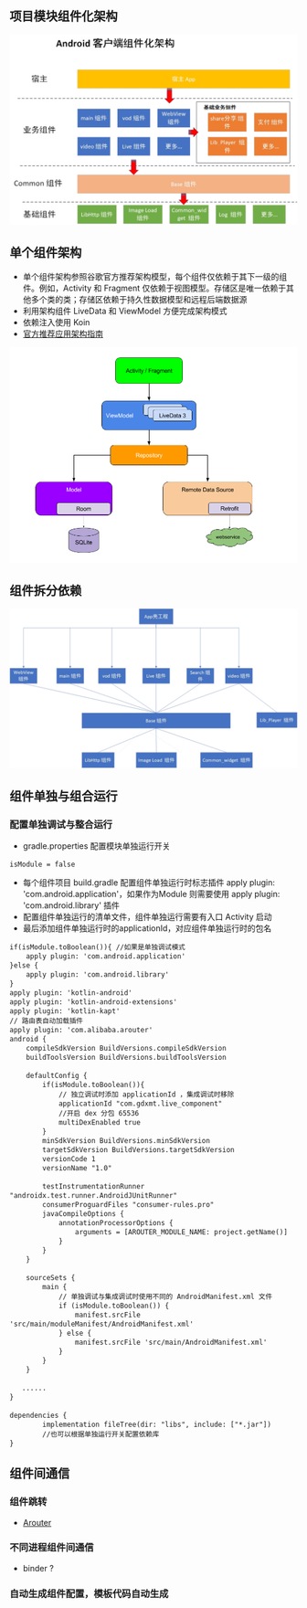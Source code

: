 ## 项目模块组件化架构

![Android组件化架构](https://github.com/maoqitian/MaoMdPhoto/raw/master/Android%E7%BB%84%E4%BB%B6%E5%8C%96/Android%E7%BB%84%E4%BB%B6%E5%8C%96%E6%9E%B6%E6%9E%84.jpg)

## 单个组件架构
- 单个组件架构参照谷歌官方推荐架构模型，每个组件仅依赖于其下一级的组件。例如，Activity 和 Fragment 仅依赖于视图模型。存储区是唯一依赖于其他多个类的类；存储区依赖于持久性数据模型和远程后端数据源
- 利用架构组件 LiveData 和 ViewModel 方便完成架构模式
- 依赖注入使用 Koin 
- [官方推荐应用架构指南](https://developer.android.com/jetpack/guide?hl=zh-cn)

![image](https://github.com/maoqitian/MaoMdPhoto/raw/master/Android%E7%BB%84%E4%BB%B6%E5%8C%96/Android-final-architecture.png)

## 组件拆分依赖

![组件化依赖关系](https://github.com/maoqitian/MaoMdPhoto/raw/master/Android%E7%BB%84%E4%BB%B6%E5%8C%96/%E7%BB%84%E4%BB%B6%E5%8C%96%E4%BE%9D%E8%B5%96%E5%85%B3%E7%B3%BB.jpg)

## 组件单独与组合运行

### 配置单独调试与整合运行

- gradle.properties 配置模块单独运行开关

```
isModule = false
```
- 每个组件项目 build.gradle 配置组件单独运行时标志插件 apply plugin: 'com.android.application'，如果作为Module 则需要使用 apply plugin: 'com.android.library' 插件
- 配置组件单独运行的清单文件，组件单独运行需要有入口 Activity 启动
- 最后添加组件单独运行时的applicationId，对应组件单独运行时的包名
```
if(isModule.toBoolean()){ //如果是单独调试模式
    apply plugin: 'com.android.application'
}else {
    apply plugin: 'com.android.library'
}
apply plugin: 'kotlin-android'
apply plugin: 'kotlin-android-extensions'
apply plugin: 'kotlin-kapt'
// 路由表自动加载插件
apply plugin: 'com.alibaba.arouter'
android {
    compileSdkVersion BuildVersions.compileSdkVersion
    buildToolsVersion BuildVersions.buildToolsVersion

    defaultConfig {
        if(isModule.toBoolean()){
            // 独立调试时添加 applicationId ，集成调试时移除
            applicationId "com.gdxmt.live_component"
            //开启 dex 分包 65536
            multiDexEnabled true
        }
        minSdkVersion BuildVersions.minSdkVersion
        targetSdkVersion BuildVersions.targetSdkVersion
        versionCode 1
        versionName "1.0"

        testInstrumentationRunner "androidx.test.runner.AndroidJUnitRunner"
        consumerProguardFiles "consumer-rules.pro"
        javaCompileOptions {
            annotationProcessorOptions {
                arguments = [AROUTER_MODULE_NAME: project.getName()]
            }
        }
    }

    sourceSets {
        main {
            // 单独调试与集成调试时使用不同的 AndroidManifest.xml 文件
            if (isModule.toBoolean()) {
                manifest.srcFile 'src/main/moduleManifest/AndroidManifest.xml'
            } else {
                manifest.srcFile 'src/main/AndroidManifest.xml'
            }
        }
    }

   ......
}

dependencies {
        implementation fileTree(dir: "libs", include: ["*.jar"])
        //也可以根据单独运行开关配置依赖库
}
```
## 组件间通信

### 组件跳转
- [Arouter](https://github.com/alibaba/ARouter)

### 不同进程组件间通信

- binder ?

### 自动生成组件配置，模板代码自动生成 

